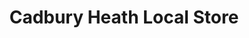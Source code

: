 ---
title: "Cadbury Heath Local Store"
url: /cadbury-heath/cadbury-heath-local-store/
shop: convenience
---